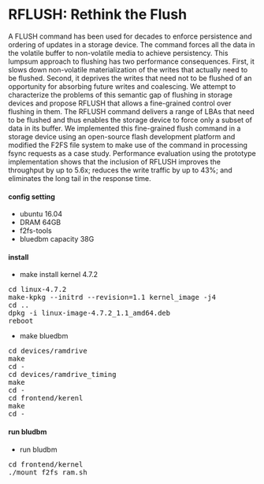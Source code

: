 RFLUSH: Rethink the Flush
=======================================
A FLUSH command has been used for decades to enforce persistence and ordering of updates in a storage device. The command forces all the data in the volatile buffer to non-volatile media to achieve persistency. This lumpsum approach to flushing has two performance consequences. First, it slows down non-volatile materialization of the writes that actually need to be flushed. Second, it deprives the writes that need not to be flushed of an opportunity for absorbing future writes and coalescing. We attempt to characterize the problems of this semantic gap of flushing in storage devices and propose RFLUSH that allows a fine-grained control over flushing in them. The RFLUSH command delivers a range of LBAs that need to be flushed and thus enables the storage device to force only a subset of data in its buffer. We implemented this fine-grained flush command in a storage device using an open-source flash development platform and modified the F2FS file system to make use of the command in processing fsync requests as a case study. Performance evaluation using the prototype implementation shows that the inclusion of RFLUSH improves the throughput by up to 5.6x; reduces the write traffic by up to 43%; and eliminates the long tail in the response time.


#### config setting
* ubuntu 16.04
* DRAM 64GB
* f2fs-tools
* bluedbm capacity 38G

#### install
* make install kernel 4.7.2

<pre>cd linux-4.7.2
make-kpkg --initrd --revision=1.1 kernel_image -j4
cd ..
dpkg -i linux-image-4.7.2_1.1_amd64.deb
reboot
</pre>
 
* make bluedbm
<pre>cd devices/ramdrive
make
cd -
cd devices/ramdrive_timing
make 
cd -
cd frontend/kerenl
make
cd -
</pre>

#### run bludbm
* run bludbm
<pre>cd frontend/kernel
./mount_f2fs_ram.sh
</pre>







